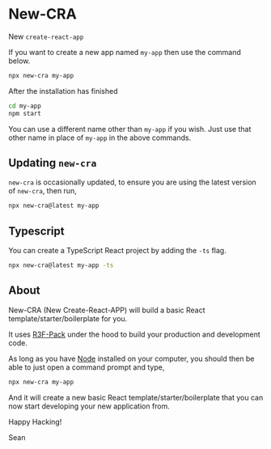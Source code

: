 # New-CRA

New `create-react-app`

If you want to create a new app named `my-app` then use the command below.

```bash
npx new-cra my-app
```

After the installation has finished

```bash
cd my-app
npm start
```

You can use a different name other than `my-app` if you wish. Just use that other name in place of `my-app` in the above commands.

## Updating `new-cra`

`new-cra` is occasionally updated, to ensure you are using the latest version of `new-cra`, then run,

```bash
npx new-cra@latest my-app
```

## Typescript

You can create a TypeScript React project by adding the `-ts` flag.

```bash
npx new-cra@latest my-app -ts
```

## About

New-CRA (New Create-React-APP) will build a basic React template/starter/boilerplate for you.

It uses [R3F-Pack](https://github.com/Sean-Bradley/R3F-Pack) under the hood to build your production and development code.

As long as you have [Node](https://nodejs.org/en/download) installed on your computer, you should then be able to just open a command prompt and type,

```bash
npx new-cra my-app
```

And it will create a new basic React template/starter/boilerplate that you can now start developing your new application from.

Happy Hacking!

Sean
